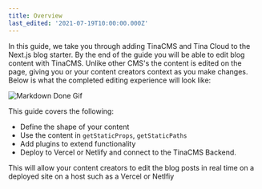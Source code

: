 ```yaml
---
title: Overview
last_edited: '2021-07-19T10:00:00.000Z'
---
```


In this guide, we take you through adding TinaCMS and Tina Cloud to the Next.js blog starter. By the end of the guide you will be able to edit blog content with TinaCMS. Unlike other CMS's the content is edited on the page, giving you or your content creators context as you make changes. Below is what the completed editing experience will look like:

![Markdown Done Gif](https://res.cloudinary.com/forestry-demo/image/upload/v1645712825/tina-io/docs/markdown-fin_sm.gif)

This guide covers the following:

- Define the shape of your content
- Use the content in `getStaticProps`, `getStaticPaths`
- Add plugins to extend functionality
- Deploy to Vercel or Netlify and connect to the TinaCMS Backend.

This will allow your content creators to edit the blog posts in real time on a deployed site on a host such as a Vercel or Netlfiy
